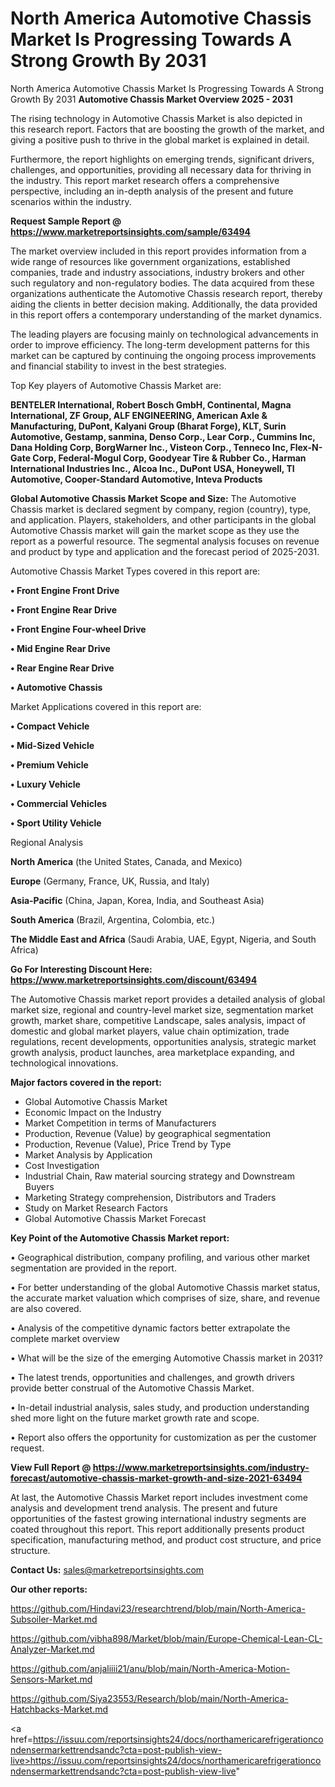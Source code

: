# North America Automotive Chassis Market Is Progressing Towards A Strong Growth By 2031
North America Automotive Chassis Market Is Progressing Towards A Strong Growth By 2031
<Strong> Automotive Chassis Market Overview 2025 - 2031</strong>

The rising technology in Automotive Chassis Market is also depicted in this research report. Factors that are boosting the growth of the market, and giving a positive push to thrive in the global market is explained in detail.

Furthermore, the report highlights on emerging trends, significant drivers, challenges, and opportunities, providing all necessary data for thriving in the industry. This report market research offers a comprehensive perspective, including an in-depth analysis of the present and future scenarios within the industry.

<strong>Request Sample Report @ <a href=https://www.marketreportsinsights.com/sample/63494>https://www.marketreportsinsights.com/sample/63494</a></strong>

The market overview included in this report provides information from a wide range of resources like government organizations, established companies, trade and industry associations, industry brokers and other such regulatory and non-regulatory bodies. The data acquired from these organizations authenticate the Automotive Chassis research report, thereby aiding the clients in better decision making. Additionally, the data provided in this report offers a contemporary understanding of the market dynamics.

The leading players are focusing mainly on technological advancements in order to improve efficiency. The long-term development patterns for this market can be captured by continuing the ongoing process improvements and financial stability to invest in the best strategies.

Top Key players of Automotive Chassis Market are:

<strong>BENTELER International, Robert Bosch GmbH, Continental, Magna International, ZF Group, ALF ENGINEERING, American Axle & Manufacturing, DuPont, Kalyani Group (Bharat Forge), KLT, Surin Automotive, Gestamp, sanmina, Denso Corp., Lear Corp., Cummins Inc, Dana Holding Corp, BorgWarner Inc., Visteon Corp., Tenneco Inc, Flex-N-Gate Corp, Federal-Mogul Corp, Goodyear Tire & Rubber Co., Harman International Industries Inc., Alcoa Inc., DuPont USA, Honeywell, TI Automotive, Cooper-Standard Automotive, Inteva Products</strong>

<strong><b>Global Automotive Chassis Market Scope and Size:</b></strong>
The Automotive Chassis market is declared segment by company, region (country), type, and application. Players, stakeholders, and other participants in the global Automotive Chassis market will gain the market scope as they use the report as a powerful resource. The segmental analysis focuses on revenue and product by type and application and the forecast period of 2025-2031.

Automotive Chassis Market Types covered in this report are:

<strong>• Front Engine Front Drive

• Front Engine Rear Drive

• Front Engine Four-wheel Drive

• Mid Engine Rear Drive

• Rear Engine Rear Drive

• Automotive Chassis</strong>

Market Applications covered in this report are:

<strong>• Compact Vehicle

• Mid-Sized Vehicle

• Premium Vehicle

• Luxury Vehicle

• Commercial Vehicles

• Sport Utility Vehicle</strong> 

Regional Analysis

<strong>North America</strong> (the United States, Canada, and Mexico)

<strong>Europe</strong> (Germany, France, UK, Russia, and Italy)

<strong>Asia-Pacific</strong> (China, Japan, Korea, India, and Southeast Asia)

<strong>South America</strong> (Brazil, Argentina, Colombia, etc.)

<strong>The Middle East and Africa</strong> (Saudi Arabia, UAE, Egypt, Nigeria, and South Africa)

<strong>Go For Interesting Discount Here: <a href=https://www.marketreportsinsights.com/discount/63494>https://www.marketreportsinsights.com/discount/63494</a></strong>

The Automotive Chassis market report provides a detailed analysis of global market size, regional and country-level market size, segmentation market growth, market share, competitive Landscape, sales analysis, impact of domestic and global market players, value chain optimization, trade regulations, recent developments, opportunities analysis, strategic market growth analysis, product launches, area marketplace expanding, and technological innovations.

<strong><b>Major factors covered in the report:</b></strong>
<ul>
  <li>Global Automotive Chassis Market </li>
  <li>Economic Impact on the Industry</li>
  <li>Market Competition in terms of Manufacturers</li>
  <li>Production, Revenue (Value) by geographical segmentation</li>
  <li>Production, Revenue (Value), Price Trend by Type</li>
  <li>Market Analysis by Application</li>
  <li>Cost Investigation</li>
  <li>Industrial Chain, Raw material sourcing strategy and Downstream Buyers</li>
  <li>Marketing Strategy comprehension, Distributors and Traders</li>
  <li>Study on Market Research Factors</li>
  <li>Global Automotive Chassis Market Forecast</li>
</ul>

<strong><b>Key Point of the Automotive Chassis Market report:</b></strong>

• Geographical distribution, company profiling, and various other market segmentation are provided in the report.

• For better understanding of the global Automotive Chassis market status, the accurate market valuation which comprises of size, share, and revenue are also covered.

• Analysis of the competitive dynamic factors better extrapolate the complete market overview

• What will be the size of the emerging Automotive Chassis market in 2031?

• The latest trends, opportunities and challenges, and growth drivers provide better construal of the Automotive Chassis Market.

• In-detail industrial analysis, sales study, and production understanding shed more light on the future market growth rate and scope.

• Report also offers the opportunity for customization as per the customer request.

<strong><b>View Full Report @ <a href=https://www.marketreportsinsights.com/industry-forecast/automotive-chassis-market-growth-and-size-2021-63494>https://www.marketreportsinsights.com/industry-forecast/automotive-chassis-market-growth-and-size-2021-63494</a></b></strong>


At last, the Automotive Chassis Market report includes investment come analysis and development trend analysis. The present and future opportunities of the fastest growing international industry segments are coated throughout this report. This report additionally presents product specification, manufacturing method, and product cost structure, and price structure.

<strong>Contact Us:</strong>
sales@marketreportsinsights.com

<strong>Our other reports:</strong>

<a href=https://github.com/Hindavi23/researchtrend/blob/main/North-America-Subsoiler-Market.md>https://github.com/Hindavi23/researchtrend/blob/main/North-America-Subsoiler-Market.md</a>

<a href=https://github.com/vibha898/Market/blob/main/Europe-Chemical-Lean-CL-Analyzer-Market.md>https://github.com/vibha898/Market/blob/main/Europe-Chemical-Lean-CL-Analyzer-Market.md</a>

<a href=https://github.com/anjaliiii21/anu/blob/main/North-America-Motion-Sensors-Market.md>https://github.com/anjaliiii21/anu/blob/main/North-America-Motion-Sensors-Market.md</a>

<a href=https://github.com/Siya23553/Research/blob/main/North-America-Hatchbacks-Market.md>https://github.com/Siya23553/Research/blob/main/North-America-Hatchbacks-Market.md</a>

<a href=https://issuu.com/reportsinsights24/docs/northamericarefrigerationcondensermarkettrendsandc?cta=post-publish-view-live>https://issuu.com/reportsinsights24/docs/northamericarefrigerationcondensermarkettrendsandc?cta=post-publish-view-live</a>"
